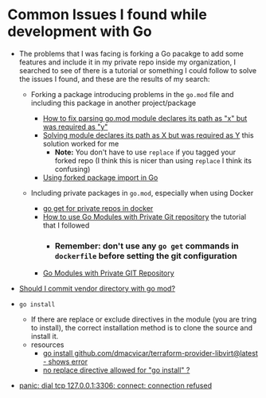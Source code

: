 # Common Issues I found while development with Go

- The problems that I was facing is forking a Go pacakge to add some features and include it in my private repo inside my organization, I searched to see of there is a tutorial or something I could follow to solve the issues I found, and these are the results of my search:
	- Forking a package introducing problems in the `go.mod` file and including this package in another project/package
		- [How to fix parsing go.mod module declares its path as "x" but was required as "y"](https://stackoverflow.com/questions/61311436/how-to-fix-parsing-go-mod-module-declares-its-path-as-x-but-was-required-as-y)
		- [Solving module declares its path as X but was required as Y](https://markcz.wordpress.com/2020/04/14/solving-module-declares-its-path-as-x-but-was-required-as-y/) this solution worked for me
			- **Note:** You don't have to use `replace` if you tagged your forked repo (I think this is nicer than using `replace` I think its confusing)
		- [Using forked package import in Go](https://stackoverflow.com/questions/14323872/using-forked-package-import-in-go)

	- Including private packages in `go.mod`, especially when using Docker
		- [go get for private repos in docker](https://divan.dev/posts/go_get_private/)
		- [How to use Go Modules with Private Git repository](https://dev.to/gopher/how-to-use-go-modules-with-private-git-repository-53b4) the tutorial that I followed
			- ### Remember: don't use any `go get` commands in `dockerfile` before setting the git configuration 
		- [Go Modules with Private GIT Repository](https://medium.com/swlh/go-modules-with-private-git-repository-3940b6835727)
	

- [Should I commit vendor directory with go mod?](https://stackoverflow.com/questions/60865004/should-i-commit-vendor-directory-with-go-mod)
- `go install`
	- If there are replace or exclude directives in the module (you are tring to install), the correct installation method is to clone the source and install it.
	- resources
		- [go install github.com/dmacvicar/terraform-provider-libvirt@latest - shows error](https://stackoverflow.com/questions/69807151/go-install-github-com-dmacvicar-terraform-provider-libvirtlatest-shows-error)
		- [no replace directive allowed for "go install" ?](https://groups.google.com/g/golang-nuts/c/igwFOH-fWqI?pli=1)


- [panic: dial tcp 127.0.0.1:3306: connect: connection refused](https://stackoverflow.com/questions/57566060/panic-dial-tcp-127-0-0-13306-connect-connection-refused)
